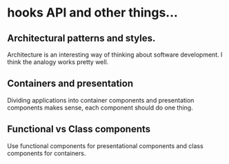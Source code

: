 # hooks API and other things...

## Architectural patterns and styles.
Architecture is an interesting way of thinking about software development. I think the analogy works pretty well.

## Containers and presentation
Dividing applications into container components and presentation components makes sense, each component should do one thing.

## Functional vs Class components

Use functional components for presentational components and class components for containers.


